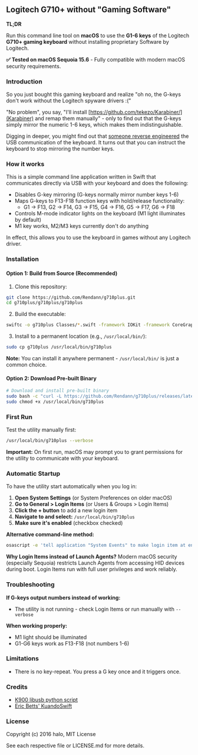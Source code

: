 ## Logitech G710+ without "Gaming Software"

**TL;DR**

Run this command line tool on **macOS** to use the **G1-6 keys** of the Logitech **G710+ gaming keyboard** without installing proprietary Software by Logitech.

**✅ Tested on macOS Sequoia 15.6** - Fully compatible with modern macOS security requirements.

### Introduction

So you just bought this gaming keyboard and realize "oh no, the G-keys don't work without the Logitech spyware drivers :("

"No problem", you say, "I'll install [https://github.com/tekezo/Karabiner/](Karabiner) and remap them manually" - only to find out that the G-keys simply mirror the numeric 1-6 keys, which makes them indistinguishable.

Digging in deeper, you might find out that [someone reverse engineered](https://github.com/K900/g710) the USB communication of the keyboard. It turns out that you can instruct the keyboard to stop mirroring the number keys.

### How it works

This is a simple command line application written in Swift that communicates directly via USB with your keyboard and does the following:

* Disables G-key mirroring (G-keys normally mirror number keys 1-6)
* Maps G-keys to F13-F18 function keys with hold/release functionality:
  - G1 → F13, G2 → F14, G3 → F15, G4 → F16, G5 → F17, G6 → F18
* Controls M-mode indicator lights on the keyboard (M1 light illuminates by default)
* M1 key works, M2/M3 keys currently don't do anything

In effect, this allows you to use the keyboard in games without any Logitech driver.

### Installation

#### Option 1: Build from Source (Recommended)

1. Clone this repository:
```bash
git clone https://github.com/Rendann/g710plus.git
cd g710plus/g710plus/g710plus
```

2. Build the executable:
```bash
swiftc -o g710plus Classes/*.swift -framework IOKit -framework CoreGraphics -framework Foundation
```

3. Install to a permanent location (e.g., `/usr/local/bin/`):
```bash
sudo cp g710plus /usr/local/bin/g710plus
```

**Note:** You can install it anywhere permanent - `/usr/local/bin/` is just a common choice.

#### Option 2: Download Pre-built Binary

```bash
# Download and install pre-built binary
sudo bash -c "curl -L https://github.com/Rendann/g710plus/releases/latest/download/g710plus > /usr/local/bin/g710plus"
sudo chmod +x /usr/local/bin/g710plus
```

### First Run

Test the utility manually first:

```bash
/usr/local/bin/g710plus --verbose
```

**Important:** On first run, macOS may prompt you to grant permissions for the utility to communicate with your keyboard.

### Automatic Startup

To have the utility start automatically when you log in:

1. **Open System Settings** (or System Preferences on older macOS)
2. **Go to General > Login Items** (or Users & Groups > Login Items)
3. **Click the + button** to add a new login item
4. **Navigate to and select:** `/usr/local/bin/g710plus`
5. **Make sure it's enabled** (checkbox checked)

**Alternative command-line method:**
```bash
osascript -e 'tell application "System Events" to make login item at end with properties {path:"/usr/local/bin/g710plus", hidden:false}'
```

**Why Login Items instead of Launch Agents?** Modern macOS security (especially Sequoia) restricts Launch Agents from accessing HID devices during boot. Login Items run with full user privileges and work reliably.

### Troubleshooting

**If G-keys output numbers instead of working:**
- The utility is not running - check Login Items or run manually with `--verbose`

**When working properly:**
- M1 light should be illuminated
- G1-G6 keys work as F13-F18 (not numbers 1-6)

### Limitations

* There is no key-repeat. You press a G key once and it triggers once.

### Credits

* [K900 libusb python script](https://github.com/K900/g710)
* [Eric Betts' KuandoSwift](https://github.com/bettse/KuandoSwift)

### License

Copyright (c) 2016 halo, MIT License

See each respective file or LICENSE.md for more details.
